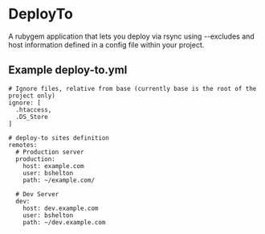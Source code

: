 # DeployTo

A rubygem application that lets you deploy via rsync using --excludes and host information defined in a config file within your project.

## Example deploy-to.yml
    
    # Ignore files, relative from base (currently base is the root of the project only)
    ignore: [
      .htaccess,
      .DS_Store
    ]

    # deploy-to sites definition
    remotes:
      # Production server
      production:
        host: example.com
        user: bshelton
        path: ~/example.com/
      
      # Dev Server
      dev:
        host: dev.example.com
        user: bshelton
        path: ~/dev.example.com
